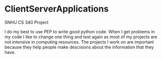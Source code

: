 # ClientServerApplications
SNHU CS 340 Project

I do my best to use PEP to write good python code. When I get problems in my code I like to change one thing and test again as most of my projects are not intensive in computing resources. The projects I work on are important because they help people make descisions about the information that they have. 
